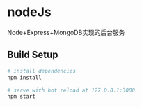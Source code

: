 # nodeJs
Node+Express+MongoDB实现的后台服务

## Build Setup

``` bash
# install dependencies
npm install

# serve with hot reload at 127.0.0.1:3000
npm start
```
